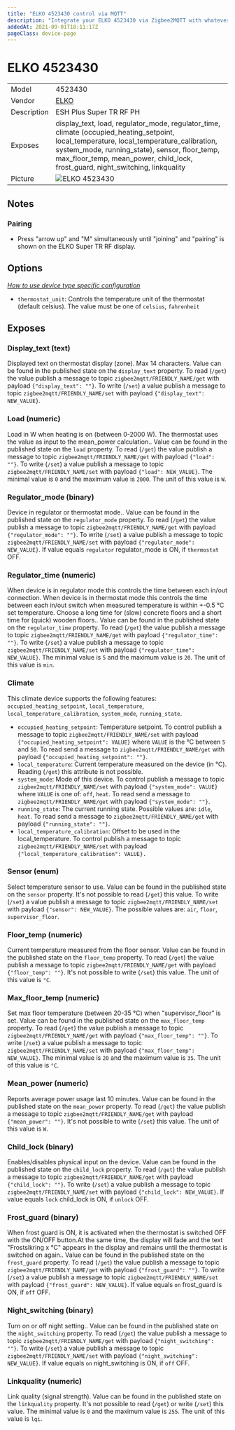 ```yaml
---
title: "ELKO 4523430 control via MQTT"
description: "Integrate your ELKO 4523430 via Zigbee2MQTT with whatever smart home infrastructure you are using without the vendor's bridge or gateway."
addedAt: 2021-09-01T18:11:17Z
pageClass: device-page
---
```


<!-- !!!! -->
<!-- ATTENTION: This file is auto-generated through docgen! -->
<!-- You can only edit the "Notes"-Section between the two comment lines "Notes BEGIN" and "Notes END". -->
<!-- Do not use h1 or h2 heading within "## Notes"-Section. -->
<!-- !!!! -->

# ELKO 4523430

|     |     |
|-----|-----|
| Model | 4523430  |
| Vendor  | [ELKO](/supported-devices/#v=ELKO)  |
| Description | ESH Plus Super TR RF PH |
| Exposes | display_text, load, regulator_mode, regulator_time, climate (occupied_heating_setpoint, local_temperature, local_temperature_calibration, system_mode, running_state), sensor, floor_temp, max_floor_temp, mean_power, child_lock, frost_guard, night_switching, linkquality |
| Picture | ![ELKO 4523430](https://www.zigbee2mqtt.io/images/devices/4523430.jpg) |


<!-- Notes BEGIN: You can edit here. Add "## Notes" headline if not already present. -->
## Notes


### Pairing
* Press "arrow up" and "M" simultaneously until "joining" and "pairing" is shown on the ELKO Super TR RF display.
<!-- Notes END: Do not edit below this line -->


## Options
*[How to use device type specific configuration](../guide/configuration/devices-groups.md#specific-device-options)*

* `thermostat_unit`: Controls the temperature unit of the thermostat (default celsius). The value must be one of `celsius`, `fahrenheit`


## Exposes

### Display_text (text)
Displayed text on thermostat display (zone). Max 14 characters.
Value can be found in the published state on the `display_text` property.
To read (`/get`) the value publish a message to topic `zigbee2mqtt/FRIENDLY_NAME/get` with payload `{"display_text": ""}`.
To write (`/set`) a value publish a message to topic `zigbee2mqtt/FRIENDLY_NAME/set` with payload `{"display_text": NEW_VALUE}`.

### Load (numeric)
Load in W when heating is on (between 0-2000 W). The thermostat uses the value as input to the mean_power calculation..
Value can be found in the published state on the `load` property.
To read (`/get`) the value publish a message to topic `zigbee2mqtt/FRIENDLY_NAME/get` with payload `{"load": ""}`.
To write (`/set`) a value publish a message to topic `zigbee2mqtt/FRIENDLY_NAME/set` with payload `{"load": NEW_VALUE}`.
The minimal value is `0` and the maximum value is `2000`.
The unit of this value is `W`.

### Regulator_mode (binary)
Device in regulator or thermostat mode..
Value can be found in the published state on the `regulator_mode` property.
To read (`/get`) the value publish a message to topic `zigbee2mqtt/FRIENDLY_NAME/get` with payload `{"regulator_mode": ""}`.
To write (`/set`) a value publish a message to topic `zigbee2mqtt/FRIENDLY_NAME/set` with payload `{"regulator_mode": NEW_VALUE}`.
If value equals `regulator` regulator_mode is ON, if `thermostat` OFF.

### Regulator_time (numeric)
When device is in regulator mode this controls the time between each in/out connection. When device is in thermostat mode this controls the  time between each in/out switch when measured temperature is within +-0.5 °C set temperature. Choose a long time for (slow) concrete floors and a short time for (quick) wooden floors..
Value can be found in the published state on the `regulator_time` property.
To read (`/get`) the value publish a message to topic `zigbee2mqtt/FRIENDLY_NAME/get` with payload `{"regulator_time": ""}`.
To write (`/set`) a value publish a message to topic `zigbee2mqtt/FRIENDLY_NAME/set` with payload `{"regulator_time": NEW_VALUE}`.
The minimal value is `5` and the maximum value is `20`.
The unit of this value is `min`.

### Climate 
This climate device supports the following features: `occupied_heating_setpoint`, `local_temperature`, `local_temperature_calibration`, `system_mode`, `running_state`.
- `occupied_heating_setpoint`: Temperature setpoint. To control publish a message to topic `zigbee2mqtt/FRIENDLY_NAME/set` with payload `{"occupied_heating_setpoint": VALUE}` where `VALUE` is the °C between `5` and `50`. To read send a message to `zigbee2mqtt/FRIENDLY_NAME/get` with payload `{"occupied_heating_setpoint": ""}`.
- `local_temperature`: Current temperature measured on the device (in °C). Reading (`/get`) this attribute is not possible.
- `system_mode`: Mode of this device. To control publish a message to topic `zigbee2mqtt/FRIENDLY_NAME/set` with payload `{"system_mode": VALUE}` where `VALUE` is one of: `off`, `heat`. To read send a message to `zigbee2mqtt/FRIENDLY_NAME/get` with payload `{"system_mode": ""}`.
- `running_state`: The current running state. Possible values are: `idle`, `heat`. To read send a message to `zigbee2mqtt/FRIENDLY_NAME/get` with payload `{"running_state": ""}`.
- `local_temperature_calibration`: Offset to be used in the local_temperature. To control publish a message to topic `zigbee2mqtt/FRIENDLY_NAME/set` with payload `{"local_temperature_calibration": VALUE}.`

### Sensor (enum)
Select temperature sensor to use.
Value can be found in the published state on the `sensor` property.
It's not possible to read (`/get`) this value.
To write (`/set`) a value publish a message to topic `zigbee2mqtt/FRIENDLY_NAME/set` with payload `{"sensor": NEW_VALUE}`.
The possible values are: `air`, `floor`, `supervisor_floor`.

### Floor_temp (numeric)
Current temperature measured from the floor sensor.
Value can be found in the published state on the `floor_temp` property.
To read (`/get`) the value publish a message to topic `zigbee2mqtt/FRIENDLY_NAME/get` with payload `{"floor_temp": ""}`.
It's not possible to write (`/set`) this value.
The unit of this value is `°C`.

### Max_floor_temp (numeric)
Set max floor temperature (between 20-35 °C) when "supervisor_floor" is set.
Value can be found in the published state on the `max_floor_temp` property.
To read (`/get`) the value publish a message to topic `zigbee2mqtt/FRIENDLY_NAME/get` with payload `{"max_floor_temp": ""}`.
To write (`/set`) a value publish a message to topic `zigbee2mqtt/FRIENDLY_NAME/set` with payload `{"max_floor_temp": NEW_VALUE}`.
The minimal value is `20` and the maximum value is `35`.
The unit of this value is `°C`.

### Mean_power (numeric)
Reports average power usage last 10 minutes.
Value can be found in the published state on the `mean_power` property.
To read (`/get`) the value publish a message to topic `zigbee2mqtt/FRIENDLY_NAME/get` with payload `{"mean_power": ""}`.
It's not possible to write (`/set`) this value.
The unit of this value is `W`.

### Child_lock (binary)
Enables/disables physical input on the device.
Value can be found in the published state on the `child_lock` property.
To read (`/get`) the value publish a message to topic `zigbee2mqtt/FRIENDLY_NAME/get` with payload `{"child_lock": ""}`.
To write (`/set`) a value publish a message to topic `zigbee2mqtt/FRIENDLY_NAME/set` with payload `{"child_lock": NEW_VALUE}`.
If value equals `lock` child_lock is ON, if `unlock` OFF.

### Frost_guard (binary)
When frost guard is ON, it is activated when the thermostat is switched OFF with the ON/OFF button.At the same time, the display will fade and the text "Frostsikring x °C" appears in the display and remains until the thermostat is switched on again..
Value can be found in the published state on the `frost_guard` property.
To read (`/get`) the value publish a message to topic `zigbee2mqtt/FRIENDLY_NAME/get` with payload `{"frost_guard": ""}`.
To write (`/set`) a value publish a message to topic `zigbee2mqtt/FRIENDLY_NAME/set` with payload `{"frost_guard": NEW_VALUE}`.
If value equals `on` frost_guard is ON, if `off` OFF.

### Night_switching (binary)
Turn on or off night setting..
Value can be found in the published state on the `night_switching` property.
To read (`/get`) the value publish a message to topic `zigbee2mqtt/FRIENDLY_NAME/get` with payload `{"night_switching": ""}`.
To write (`/set`) a value publish a message to topic `zigbee2mqtt/FRIENDLY_NAME/set` with payload `{"night_switching": NEW_VALUE}`.
If value equals `on` night_switching is ON, if `off` OFF.

### Linkquality (numeric)
Link quality (signal strength).
Value can be found in the published state on the `linkquality` property.
It's not possible to read (`/get`) or write (`/set`) this value.
The minimal value is `0` and the maximum value is `255`.
The unit of this value is `lqi`.

